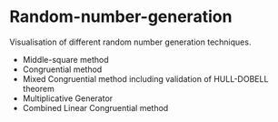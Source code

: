 # Random-number-generation
Visualisation of different random number generation techniques.

- Middle-square method
- Congruential method 
- Mixed Congruential method including validation of HULL-DOBELL theorem 
- Multiplicative Generator
- Combined Linear Congruential method 
